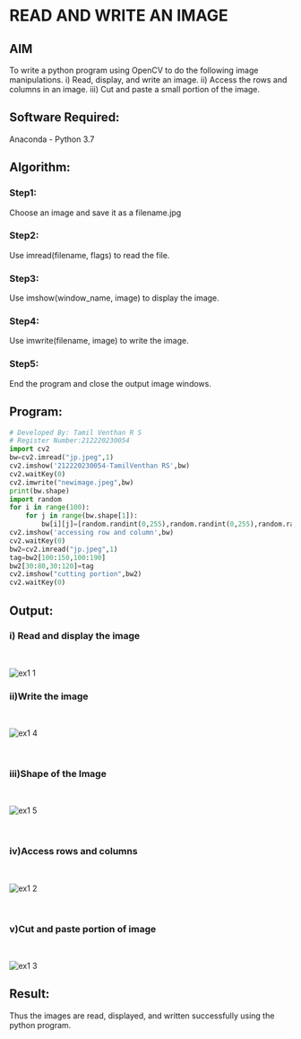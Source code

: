 # READ AND WRITE AN IMAGE
## AIM
To write a python program using OpenCV to do the following image manipulations.
i) Read, display, and write an image.
ii) Access the rows and columns in an image.
iii) Cut and paste a small portion of the image.

## Software Required:
Anaconda - Python 3.7
## Algorithm:
### Step1:
Choose an image and save it as a filename.jpg
### Step2:
Use imread(filename, flags) to read the file.
### Step3:
Use imshow(window_name, image) to display the image.
### Step4:
Use imwrite(filename, image) to write the image.
### Step5:
End the program and close the output image windows.
## Program:
```python
# Developed By: Tamil Venthan R S
# Register Number:212220230054
import cv2
bw=cv2.imread("jp.jpeg",1)
cv2.imshow('212220230054-TamilVenthan RS',bw)
cv2.waitKey(0)
cv2.imwrite("newimage.jpeg",bw)
print(bw.shape)
import random
for i in range(100):
    for j in range(bw.shape[1]):
        bw[i][j]=[random.randint(0,255),random.randint(0,255),random.randint(0,255)]
cv2.imshow('accessing row and column',bw)
cv2.waitKey(0)
bw2=cv2.imread("jp.jpeg",1)
tag=bw2[100:150,100:190]
bw2[30:80,30:120]=tag
cv2.imshow("cutting portion",bw2)
cv2.waitKey(0)

```
## Output:

### i) Read and display the image

<br>

![ex1 1](https://user-images.githubusercontent.com/75235477/160865594-ab4bccc5-99e5-4769-a8dd-6e3cc1a42d40.png)
<br>
### ii)Write the image

<br>


![ex1 4](https://user-images.githubusercontent.com/75235477/160867259-e70d0f41-78d0-4abf-b0ab-30d194ed314a.png)

<br>

### iii)Shape of the Image

<br>


![ex1 5](https://user-images.githubusercontent.com/75235477/160867277-d0874415-598b-43f3-b6ba-cde529db6ca6.png)

<br>

### iv)Access rows and columns
<br>

![ex1 2](https://user-images.githubusercontent.com/75235477/160865694-671048f4-8ac7-4983-b130-608b63916a0f.png)

<br>

### v)Cut and paste portion of image
<br>

![ex1 3](https://user-images.githubusercontent.com/75235477/160865728-2b192e15-657d-4a24-89e2-875b03176906.png)
<br>

## Result:
Thus the images are read, displayed, and written successfully using the python program.


